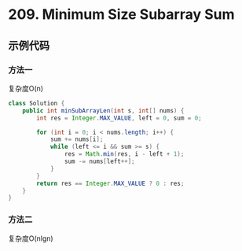# 209. Minimum Size Subarray Sum
## 示例代码
### 方法一
复杂度O(n)
``` java
class Solution {
    public int minSubArrayLen(int s, int[] nums) {
        int res = Integer.MAX_VALUE, left = 0, sum = 0;

        for (int i = 0; i < nums.length; i++) {
            sum += nums[i];
            while (left <= i && sum >= s) {
                res = Math.min(res, i - left + 1);
                sum -= nums[left++];
            }
        }
        return res == Integer.MAX_VALUE ? 0 : res;
    }
}
```
### 方法二
复杂度O(nlgn)
``` java
```
